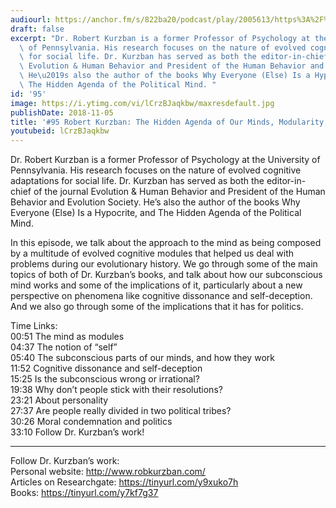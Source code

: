 ```yaml
---
audiourl: https://anchor.fm/s/822ba20/podcast/play/2005613/https%3A%2F%2Fd3ctxlq1ktw2nl.cloudfront.net%2Fproduction%2F2018-11-30%2F7707186-44100-2-3c2b1d95e3c5e.mp3
draft: false
excerpt: "Dr. Robert Kurzban is a former Professor of Psychology at the University\
  \ of Pennsylvania. His research focuses on the nature of evolved cognitive adaptations\
  \ for social life. Dr. Kurzban has served as both the editor-in-chief of the journal\
  \ Evolution & Human Behavior and President of the Human Behavior and Evolution Society.\
  \ He\u2019s also the author of the books Why Everyone (Else) Is a Hypocrite, and\
  \ The Hidden Agenda of the Political Mind. "
id: '95'
image: https://i.ytimg.com/vi/lCrzBJaqkbw/maxresdefault.jpg
publishDate: 2018-11-05
title: '#95 Robert Kurzban: The Hidden Agenda of Our Minds, Modularity, and Politics'
youtubeid: lCrzBJaqkbw
---
```

<div class="timelinks">

Dr. Robert Kurzban is a former Professor of Psychology at the University of Pennsylvania. His research focuses on the nature of evolved cognitive adaptations for social life. Dr. Kurzban has served as both the editor-in-chief of the journal Evolution & Human Behavior and President of the Human Behavior and Evolution Society. He’s also the author of the books Why Everyone (Else) Is a Hypocrite, and The Hidden Agenda of the Political Mind. 

In this episode, we talk about the approach to the mind as being composed by a multitude of evolved cognitive modules that helped us deal with problems during our evolutionary history. We go through some of the main topics of both of Dr. Kurzban’s books, and talk about how our subconscious mind works and some of the implications of it, particularly about a new perspective on phenomena like cognitive dissonance and self-deception. And we also go through some of the implications that it has for politics.

Time Links:  
<time>00:51</time> The mind as modules   
<time>04:37</time> The notion of “self”            
<time>05:40</time> The subconscious parts of our minds, and how they work    
<time>11:52</time> Cognitive dissonance and self-deception  
<time>15:25</time> Is the subconscious wrong or irrational?      
<time>19:38</time> Why don’t people stick with their resolutions?           
<time>23:21</time> About personality  
<time>27:37</time> Are people really divided in two political tribes?  
<time>30:26</time> Moral condemnation and politics  
<time>33:10</time> Follow Dr. Kurzban’s work!

---

Follow Dr. Kurzban’s work:  
Personal website: http://www.robkurzban.com/  
Articles on Researchgate: https://tinyurl.com/y9xuko7h  
Books: https://tinyurl.com/y7kf7g37
</div>

